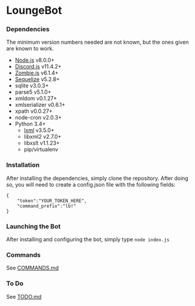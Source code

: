 # LoungeBot
### Dependencies
The minimum version numbers needed are not known, but the ones given are known to work.
- [Node.js](https://nodejs.org/) v8.0.0+
- [Discord.js](https://discord.js.org/) v11.4.2+
- [Zombie.js](http://zombie.js.org/) v6.1.4+
- [Sequelize](http://docs.sequelizejs.com/) v5.2.8+
- sqlite v3.0.3+
- parse5 v5.1.0+
- xmldom v0.1.27+
- xmlserializer v0.6.1+
- xpath v0.0.27+
- node-cron v2.0.3+
- Python 3.4+
  - [lxml](https://lxml.de/) v3.5.0+
  - libxml2 v2.7.0+
  - libxslt v1.1.23+
  - pip/virtualenv

### Installation
After installing the dependencies, simply clone the repository. After doing so, you will need to create a config.json file with the following fields:
```
{
    "token":"YOUR_TOKEN_HERE",
    "command_prefix":"lb!"
}
```
### Launching the Bot
After installing and configuring the bot, simply type `node index.js`
### Commands
See [COMMANDS.md](COMMANDS.md)
### To Do
See [TODO.md](TODO.md)
